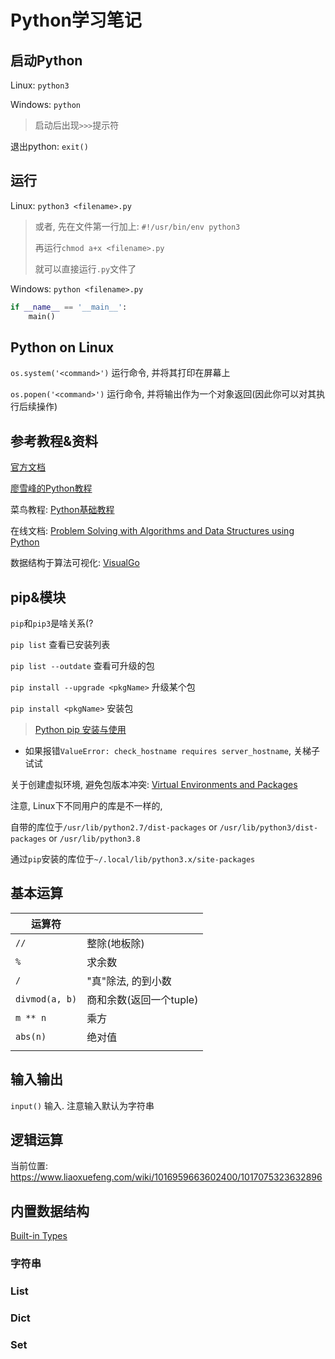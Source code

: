 # Python学习笔记

## 启动Python

Linux: `python3`

Windows: `python`

> 启动后出现`>>>`提示符

退出python: `exit()`



## 运行

Linux: `python3 <filename>.py`

> 或者, 先在文件第一行加上: `#!/usr/bin/env python3`
>
> 再运行`chmod a+x <filename>.py`
>
> 就可以直接运行`.py`文件了

Windows: `python <filename>.py`



```python
if __name__ == '__main__':
    main()
```





## Python on Linux

`os.system('<command>')` 运行命令, 并将其打印在屏幕上

`os.popen('<command>')` 运行命令, 并将输出作为一个对象返回(因此你可以对其执行后续操作)



## 参考教程&资料

[官方文档](https://docs.python.org/3/)

[廖雪峰的Python教程](https://www.liaoxuefeng.com/wiki/1016959663602400)

菜鸟教程: [Python基础教程](https://www.runoob.com/python/python-tutorial.html)

在线文档: [Problem Solving with Algorithms and Data Structures using Python](https://runestone.academy/runestone/books/published/pythonds/index.html)

数据结构于算法可视化: [VisualGo](https://visualgo.net/en)



## pip&模块

`pip`和`pip3`是啥关系(?

`pip list` 查看已安装列表

`pip list --outdate` 查看可升级的包

`pip install --upgrade <pkgName>` 升级某个包

`pip install <pkgName>` 安装包

> [Python pip 安装与使用](https://www.runoob.com/w3cnote/python-pip-install-usage.html)

- 如果报错`ValueError: check_hostname requires server_hostname`, 关梯子试试



关于创建虚拟环境, 避免包版本冲突: [Virtual Environments and Packages](https://docs.python.org/3/tutorial/venv.html)



注意, Linux下不同用户的库是不一样的, 

自带的库位于`/usr/lib/python2.7/dist-packages` or `/usr/lib/python3/dist-packages` or `/usr/lib/python3.8`

通过`pip`安装的库位于`~/.local/lib/python3.x/site-packages`







## 基本运算

| 运算符         |                         |
| -------------- | ----------------------- |
| `//`           | 整除(地板除)            |
| `%`            | 求余数                  |
| `/`            | "真"除法, 的到小数      |
| `divmod(a, b)` | 商和余数(返回一个tuple) |
| `m ** n`       | 乘方                    |
| `abs(n)`       | 绝对值                  |
|                |                         |



## 输入输出

`input()`  输入. 注意输入默认为字符串



## 逻辑运算





当前位置: https://www.liaoxuefeng.com/wiki/1016959663602400/1017075323632896



## 内置数据结构

[Built-in Types](https://docs.python.org/3/library/stdtypes.html)

### 字符串



### List



### Dict



### Set





### 



### 
